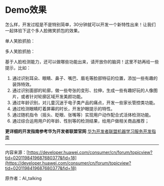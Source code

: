 # Demo效果
怎么样，开发过程是不是特别简单，30分钟就可以开发一个新特性出来！让我们一起体验下这个多人脸微笑抓包的效果。

单人笑脸抓拍：


多人笑脸抓拍：


基于人脸检测能力，还可以做哪些功能出来，请开放你的脑洞！这里不妨再给一些提示，比如：
 1. 通过识别耳朵、眼睛、鼻子、嘴巴、眉毛等脸部特征的位置，添加一些有趣的装饰特效。
 2. 通过识别面部的轮廓，做一些夸张的变形、拉伸，生成一些有趣好玩的人像图片，或者针对轮廓区域开发美颜功能。
 3. 通过年龄识别，对儿童沉迷于电子类产品的痛点，开发一些家长管控类功能。
 4. 通过检测眼睛盯着屏幕的时长，开发护眼提示的特性。
 5. 通过随机指令（摇头、眨眼、张嘴等）实现用户动作配合式活体检测功能。
 6. 通过综合运用用户的年龄、性别等的检测结果，给用户做相关商品推荐；

**更详细的开发指南参考华为开发者联盟官网**
[华为开发者联盟机器学习服务开发指南](https://developer.huawei.com/consumer/cn/doc/development/HMS-Guides/ml-introduction-4)

---
内容来源：[https://developer.huawei.com/consumer/cn/forum/topicview?tid=0201198419687680377&fid=18](https://developer.huawei.com/consumer/cn/forum/topicview?tid=0201198419687680377&fid=18)

原作者：AI_talking
